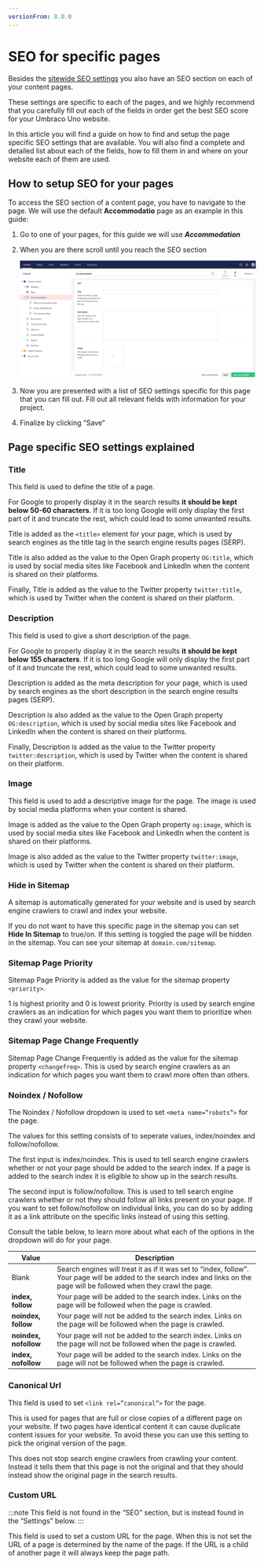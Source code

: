 ```yaml
---
versionFrom: 8.0.0
---
```


# SEO for specific pages

Besides the [sitewide SEO settings](../General-SEO) you also have an SEO section on each of your content pages.

These settings are specific to each of the pages, and we highly recommend that you carefully fill out each of the fields in order get the best SEO score for your Umbraco Uno website.

In this article you will find a guide on how to find and setup the page specific SEO settings that are available.  You will also find a complete and detailed list about each of the fields, how to fill them in and where on your website each of them are used.

## How to setup SEO for your pages

To access the SEO section of a content page, you have to navigate to the page. We will use the default **Accommodatio** page as an example in this guide:

1. Go to one of your pages, for this guide we will use ***Accommodation***
2. When you are there scroll until you reach the SEO section

    ![SEO section on a page](images/Seo-section-on-a-page.png)

3. Now you are presented with a list of SEO settings specific for this page that you can fill out. Fill out all relevant fields with information for your project.

4. Finalize by clicking “Save”

## Page specific SEO settings explained

### Title

This field is used to define the title of a page.

For Google to properly display it in the search results **it should be kept below 50-60 characters**. If it is too long Google will only display the first part of it and truncate the rest, which could lead to some unwanted results.

Title is added as the `<title>` element for your page, which is used by search engines as the title tag in the search engine results pages (SERP).

Title is also added as the value to the Open Graph property `OG:title`, which is used by social media sites like Facebook and LinkedIn when the content is shared on their platforms.

Finally, Title is added as the value to the Twitter property `twitter:title`, which is used by Twitter when the content is shared on their platform.

### Description

This field is used to give a short description of the page.

For Google to properly display it in the search results **it should be kept below 155 characters**. If it is too long Google will only display the first part of it and truncate the rest, which could lead to some unwanted results.

Description is added as the meta description for your page, which is used by search engines as the short description in the search engine results pages (SERP).

Description is also added as the value to the Open Graph property `OG:description`, which is used by social media sites like Facebook and LinkedIn when the content is shared on their platforms.

Finally, Description is added as the value to the Twitter property `twitter:description`, which is used by Twitter when the content is shared on their platform.

### Image

This field is used to add a descriptive image for the page. The image is used by social media platforms when your content is shared.

Image is added as the value to the Open Graph property `og:image`, which is used by social media sites like Facebook and LinkedIn when the content is shared on their platforms.

Image is also added as the value to the Twitter property `twitter:image`, which is used by Twitter when the content is shared on their platform.

### Hide in Sitemap

A sitemap is automatically generated for your website and is used by search engine crawlers to crawl and index your website.

If you do not want to have this specific page in the sitemap you can set **Hide In Sitemap** to true/on. If this setting is toggled the page will be hidden in the sitemap. You can see your sitemap at `domain.com/sitemap`.

### Sitemap Page Priority

Sitemap Page Priority is added as the value for the sitemap property `<priority>`.

1 is highest priority and 0 is lowest priority. Priority is used by search engine crawlers as an indication for which pages you want them to prioritize when they crawl your website.

### Sitemap Page Change Frequently

Sitemap Page Change Frequently is added as the value for the sitemap property `<changefreq>`. This is used by search engine crawlers as an indication for which pages you want them to crawl more often than others.

### Noindex / Nofollow

The Noindex / Nofollow dropdown is used to set `<meta name=”robots”>` for the page.

The values for this setting consists of to seperate values, index/noindex and follow/nofollow.

The first input is index/noindex. This is used to tell search engine crawlers whether or not your page should be added to the search index. If a page is added to the search index it is eligible to show up in the search results.

The second input is follow/nofollow. This is used to tell search engine crawlers whether or not they should follow all links present on your page. If you want to set follow/nofollow on individual links, you can do so by adding it as a link attribute on the specific links instead of using this setting.

Consult the table below, to learn more about what each of the options in the dropdown will do for your page.

|Value                 |Description     |
|----------------------|----------------|
|Blank                 |Search engines will treat it as if it was set to “index, follow”. Your page will be added to the search index and links on the page will be followed when they crawl the page.|
|**index, follow**     |Your page will be added to the search index. Links on the page will be followed when the page is crawled.|
|**noindex, follow**   |Your page will not be added to the search index. Links on the page will be followed when the page is crawled.|
|**noindex, nofollow** |Your page will not be added to the search index. Links on the page will not be followed when the page is crawled.|
|**index, nofollow**   |Your page will be added to the search index. Links on the page will not be followed when the page is crawled.|

### Canonical Url

This field is used to set `<link rel=”canonical”>` for the page.

This is used for pages that are full or close copies of a different page on your website. If two pages have identical content it can cause duplicate content issues for your website. To avoid these you can use this setting to pick the original version of the page.

This does not stop search engine crawlers from crawling your content. Instead it tells them that this page is not the original and that they should instead show the original page in the search results.

### Custom URL

:::note
This field is not found in the “SEO” section, but is instead found in the “Settings” below.
:::

This field is used to set a custom URL for the page. When this is not set the URL of a page is determined by the name of the page. If the URL is a child of another page it will always keep the page path.
